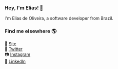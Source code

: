 ### Hey, I'm Elias! 👋

I'm Elias de Oliveira, a software developer from Brazil.

### Find me elsewhere 🌎

🚀 [Site](https://eliasdeoliveira.com) <br>
🎱 [Twitter](https://twitter.com/faeliaso) <br>
📷 [Instagram](https://www.instagram.com/faeliaso) <br>
💼 [LinkedIn](https://www.linkedin.com/in/faeliaso) <br>
